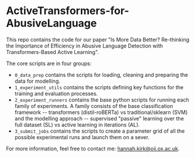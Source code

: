 # ActiveTransformers-for-AbusiveLanguage

This repo contains the code for our paper "Is More Data Better? Re-thinking the Importance of Efficiency in Abusive
Language Detection with Transformers-Based Active Learning". 

The core scripts are in four groups:
* `0_data_prep` contains the scripts for loading, cleaning and preparing the data for modelling.
* `1_experiment_utils` contains the scripts defining key functions for the training and evaluation processes.
* `2_experiment_runners` contains the base python scripts for running each family of experiments. A family consists of the base classification framework -- transformers (distil-roBERTa) vs traditional/sklearn (SVM) and the modelling approach -- supervised "passive" learning over the full dataset (SL) vs active learning in iterations (AL).
* `3_submit_jobs` contains the scripts to create a parameter grid of all the possible experimental runs and launch them on a sever.

For more information, feel free to contact me: hannah.kirk@oii.ox.ac.uk. 

